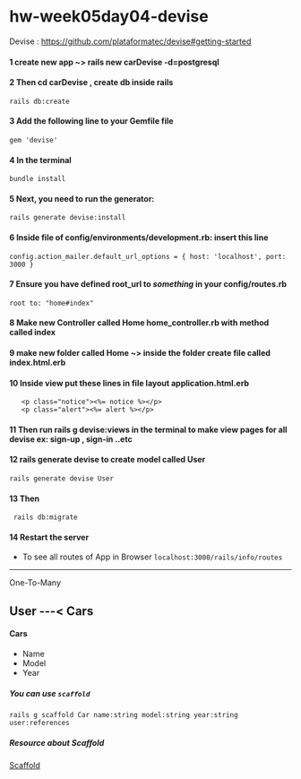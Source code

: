 # hw-week05day04-devise
Devise : https://github.com/plataformatec/devise#getting-started
#### 1 create new app ~> rails new carDevise -d=postgresql
#### 2 Then cd carDevise , create db inside rails 
```rails db:create```
#### 3 Add the following line to your Gemfile  file
```gem 'devise' ```
#### 4 In the terminal 
```bundle install```
#### 5 Next, you need to run the generator: 
```rails generate devise:install ```
#### 6 Inside file of config/environments/development.rb: insert this line
```config.action_mailer.default_url_options = { host: 'localhost', port: 3000 }```
#### 7 Ensure you have defined root_url to *something* in your config/routes.rb
```root to: "home#index"```
#### 8 Make new Controller called Home home_controller.rb  with method called index
#### 9 make new folder called Home ~> inside the folder create file called index.html.erb
#### 10 Inside view put these lines in file layout application.html.erb
       <p class="notice"><%= notice %></p>
       <p class="alert"><%= alert %></p> 
#### 11 Then run rails g devise:views in the terminal to make view pages for all devise ex: sign-up , sign-in ..etc
#### 12 rails generate devise <Name of Model> to create model called User 
``` rails generate devise User ```
#### 13 Then
``` rails db:migrate```
#### 14 Restart the server
         
- To see all routes of App in Browser
```localhost:3000/rails/info/routes```
-----------
One-To-Many
## User ---< Cars

#### Cars
- Name
- Model
- Year
##### You can use `scaffold`
```rails g scaffold Car name:string model:string year:string user:references```

##### Resource about Scaffold
[Scaffold](http://www.korenlc.com/rails-generate-model-vs-resourse-vs-scaffold/)
